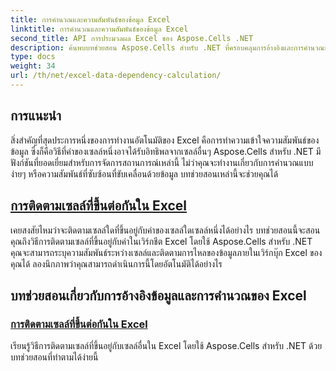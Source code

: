 ```yaml
---
title: การคำนวณและความสัมพันธ์ของข้อมูล Excel
linktitle: การคำนวณและความสัมพันธ์ของข้อมูล Excel
second_title: API การประมวลผล Excel ของ Aspose.Cells .NET
description: ค้นพบบทช่วยสอน Aspose.Cells สำหรับ .NET ที่ครอบคลุมการอ้างอิงและการคำนวณข้อมูลใน Excel รวมถึงการติดตามเซลล์ที่อ้างอิงกัน เพื่อเสริมทักษะการทำงานอัตโนมัติใน Excel ของคุณ
type: docs
weight: 34
url: /th/net/excel-data-dependency-calculation/
---
```


## การแนะนำ
สิ่งสำคัญที่สุดประการหนึ่งของการทำงานอัตโนมัติของ Excel คือการทำความเข้าใจความสัมพันธ์ของข้อมูล ซึ่งก็คือวิธีที่ค่าของเซลล์หนึ่งอาจได้รับอิทธิพลจากเซลล์อื่นๆ Aspose.Cells สำหรับ .NET มีฟังก์ชันที่ยอดเยี่ยมสำหรับการจัดการสถานการณ์เหล่านี้ ไม่ว่าคุณจะทำงานเกี่ยวกับการคำนวณแบบง่ายๆ หรือความสัมพันธ์ที่ซับซ้อนที่ขับเคลื่อนด้วยข้อมูล บทช่วยสอนเหล่านี้จะช่วยคุณได้

## [การติดตามเซลล์ที่ขึ้นต่อกันใน Excel](./tracing-dependent-cells-in-excel/)

เคยสงสัยไหมว่าจะติดตามเซลล์ใดที่ขึ้นอยู่กับค่าของเซลล์ใดเซลล์หนึ่งได้อย่างไร บทช่วยสอนนี้จะสอนคุณถึงวิธีการติดตามเซลล์ที่ขึ้นอยู่กับค่าในเวิร์กชีต Excel โดยใช้ Aspose.Cells สำหรับ .NET คุณจะสามารถระบุความสัมพันธ์ระหว่างเซลล์และติดตามการไหลของข้อมูลภายในเวิร์กบุ๊ก Excel ของคุณได้ ลองนึกภาพว่าคุณสามารถดำเนินการนี้โดยอัตโนมัติได้อย่างไร

## บทช่วยสอนเกี่ยวกับการอ้างอิงข้อมูลและการคำนวณของ Excel
### [การติดตามเซลล์ที่ขึ้นต่อกันใน Excel](./tracing-dependent-cells-in-excel/)
เรียนรู้วิธีการติดตามเซลล์ที่ขึ้นอยู่กับเซลล์อื่นใน Excel โดยใช้ Aspose.Cells สำหรับ .NET ด้วยบทช่วยสอนที่ทำตามได้ง่ายนี้